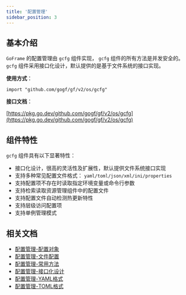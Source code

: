 ```yaml
---
title: '配置管理'
sidebar_position: 3
---
```


## 基本介绍

`GoFrame` 的配置管理由 `gcfg` 组件实现， `gcfg` 组件的所有方法是并发安全的。 `gcfg` 组件采用接口化设计，默认提供的是基于文件系统的接口实现。

**使用方式**：

```
import "github.com/gogf/gf/v2/os/gcfg"
```

**接口文档**：

[https://pkg.go.dev/github.com/gogf/gf/v2/os/gcfg](https://pkg.go.dev/github.com/gogf/gf/v2/os/gcfg)

## 组件特性

`gcfg` 组件具有以下显著特性：

- 接口化设计，很高的灵活性及扩展性，默认提供文件系统接口实现
- 支持多种常见配置文件格式： `yaml/toml/json/xml/ini/properties`
- 支持配置项不存在时读取指定环境变量或命令行参数
- 支持检索读取资源管理组件中的配置文件
- 支持配置文件自动检测热更新特性
- 支持层级访问配置项
- 支持单例管理模式

## 相关文档

- [配置管理-配置对象](output/goframe-v2.4-md/核心组件-重点/配置管理/配置管理-配置对象)
- [配置管理-文件配置](output/goframe-v2.4-md/核心组件-重点/配置管理/配置管理-文件配置)
- [配置管理-常用方法](output/goframe-v2.4-md/核心组件-重点/配置管理/配置管理-常用方法)
- [配置管理-接口化设计](output/goframe-v2.4-md/核心组件-重点/配置管理/配置管理-接口化设计)
- [配置管理-YAML格式](output/goframe-v2.4-md/核心组件-重点/配置管理/配置管理-YAML格式)
- [配置管理-TOML格式](output/goframe-v2.4-md/核心组件-重点/配置管理/配置管理-TOML格式)